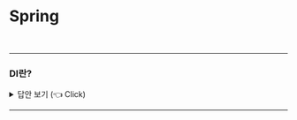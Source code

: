 # Spring
<br>

-----------------------

### DI란?

<details>
   <summary> 답안 보기 (👈 Click)</summary>
<br />

-----------------------
+  
</details>

-----------------------
